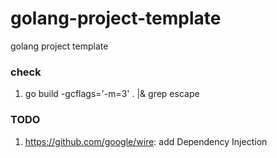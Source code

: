 # golang-project-template
golang project template

### check 
1. go build -gcflags='-m=3' . |& grep escape

### TODO
1. https://github.com/google/wire: add Dependency Injection
